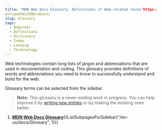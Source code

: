 ```yaml
---
title: "MDN Web Docs Glossary: Definitions of Web-related terms"https://www.facebook.com/pg/
enriquehdz1996/about/
slug: Glossary
tags:
  - Beginner
  - Definitions
  - Dictionary
  - Index
  - Landing
  - Terminology
---
```


Web technologies contain long lists of jargon and abbreviations that are used in documentation and coding. This glossary provides definitions of words and abbreviations you need to know to successfully understand and build for the web.

Glossary terms can be selected from the sidebar.

> **Note:** This glossary is a never-ending work in progress. You can help improve it by [writing new entries](/en-US/docs/MDN/Writing_guidelines/Howto/Write_a_new_entry_in_the_Glossary) or by making the existing ones better.

<section id="Quick_links">
 <ol>
  <li><strong><a href="/en-US/docs/Glossary">MDN Web Docs Glossary</a></strong>{{ListSubpagesForSidebar("/en-us/docs/Glossary", 1)}}</li>
 </ol>
</section>
